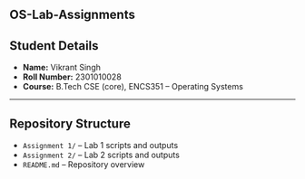 ## OS-Lab-Assignments
## Student Details
- **Name:** Vikrant Singh  
- **Roll Number:** 2301010028  
- **Course:** B.Tech CSE (core), ENCS351 – Operating Systems  

---

## Repository Structure
- `Assignment 1/` – Lab 1 scripts and outputs  
- `Assignment 2/` – Lab 2 scripts and outputs  
- `README.md` – Repository overview
